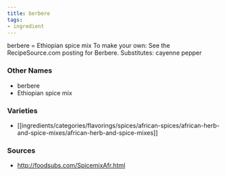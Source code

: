 ```yaml
---
title: berbere
tags:
- ingredient
---
```

berbere = Ethiopian spice mix To make your own: See the RecipeSource.com posting for Berbere. Substitutes: cayenne pepper

### Other Names

* berbere
* Ethiopian spice mix

### Varieties

* [[ingredients/categories/flavorings/spices/african-spices/african-herb-and-spice-mixes/african-herb-and-spice-mixes]]

### Sources
* http://foodsubs.com/SpicemixAfr.html
